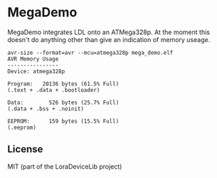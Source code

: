 MegaDemo
========

MegaDemo integrates LDL onto an ATMega328p. At the moment this doesn't do
anything other than give an indication of memory useage.

~~~
avr-size --format=avr --mcu=atmega328p mega_demo.elf
AVR Memory Usage
----------------
Device: atmega328p

Program:   20136 bytes (61.5% Full)
(.text + .data + .bootloader)

Data:        526 bytes (25.7% Full)
(.data + .bss + .noinit)

EEPROM:      159 bytes (15.5% Full)
(.eeprom)
~~~

## License

MIT (part of the LoraDeviceLib project)





